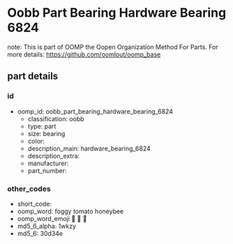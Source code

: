 # Oobb Part Bearing Hardware Bearing 6824  

note: This is part of OOMP the Oopen Organization Method For Parts. For more details: https://github.com/oomlout/oomp_base

##  part details





### id
* oomp_id: oobb_part_bearing_hardware_bearing_6824
  * classification: oobb
  * type: part
  * size: bearing
  * color: 
  * description_main: hardware_bearing_6824
  * description_extra: 
  * manufacturer: 
  * part_number: 

### other_codes
* short_code: 
* oomp_word: foggy tomato honeybee
* oomp_word_emoji :foggy: :tomato: :honeybee:
* md5_6_alpha: 1wkzy
* md5_6: 30d34e